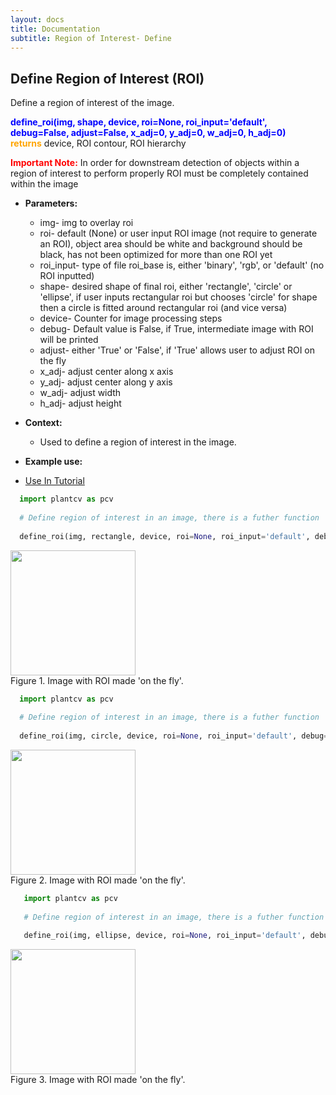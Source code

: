 ```yaml
---
layout: docs
title: Documentation
subtitle: Region of Interest- Define
---
```


## Define Region of Interest (ROI)

Define a region of interest of the image.

<font color='blue'><b>define\_roi(img, shape, device, roi=None, roi\_input='default', debug=False, adjust=False, x\_adj=0, y\_adj=0, w\_adj=0, h\_adj=0)</b></font><br>
<font color='orange'><b>returns</b></font> device, ROI contour, ROI hierarchy<br>

<font color='red'><b> Important Note:</b></font> In order for downstream detection of objects within a region of interest to perform properly ROI must be completely contained within the image<br>

- **Parameters:**   
  - img- img to overlay roi 
  - roi- default (None) or user input ROI image (not require to generate an ROI), object area should be white and background should be black, has not been optimized for more than one ROI yet
  - roi\_input- type of file roi_base is, either 'binary', 'rgb', or 'default' (no ROI inputted)
  - shape- desired shape of final roi, either 'rectangle', 'circle' or 'ellipse', if  user inputs rectangular roi but chooses 'circle' for shape then a circle is fitted around rectangular roi (and vice versa)
  - device- Counter for image processing steps
  - debug- Default value is False, if True, intermediate image with ROI will be printed 
  - adjust- either 'True' or 'False', if 'True' allows user to adjust ROI on the fly
  - x\_adj- adjust center along x axis
  - y\_adj- adjust center along y axis
  - w\_adj- adjust width
  - h\_adj- adjust height

- **Context:**  
  - Used to define a region of interest in the image.

- **Example use:**  

 - [Use In Tutorial]()
 
  ```python
    import plantcv as pcv
    
    # Define region of interest in an image, there is a futher function 'ROI Objects' that allows the user to define if you want to include objects partially inside ROI or if you want to do cut objects to ROI.
    
    define_roi(img, rectangle, device, roi=None, roi_input='default', debug=True, adjust=True, x_adj=0, y_adj=0, w_adj=0, h_adj=-925 )

  ```
  <a href="{{site.baseurl}}/img/documentation_images/roi/21_roi.png" target="_blank">
  <img src="{{site.baseurl}}/img/documentation_images/roi/21_roi.png" width="200"></a><br>
  Figure 1. Image with ROI made 'on the fly'. 
 
  ```python
    import plantcv as pcv
    
    # Define region of interest in an image, there is a futher function 'ROI Objects' that allows the user to define if you want to include objects partially inside ROI or if you want to do cut objects to ROI.
    
    define_roi(img, circle, device, roi=None, roi_input='default', debug=True, adjust=True, x_adj=0, y_adj=0, w_adj=0, h_adj=-925 )

  ```
  <a href="{{site.baseurl}}/img/documentation_images/roi/21_roi1.png" target="_blank">
  <img src="{{site.baseurl}}/img/documentation_images/roi/21_roi1.png" width="200"></a><br>
  Figure 2. Image with ROI made 'on the fly'. 

 ```python
    import plantcv as pcv
    
    # Define region of interest in an image, there is a futher function 'ROI Objects' that allows the user to define if you want to include objects partially inside ROI or if you want to do cut objects to ROI.
    
    define_roi(img, ellipse, device, roi=None, roi_input='default', debug=True, adjust=True, x_adj=0, y_adj=0, w_adj=0, h_adj=-925 )

  ```
  <a href="{{site.baseurl}}/img/documentation_images/roi/21_roi2.png" target="_blank">
  <img src="{{site.baseurl}}/img/documentation_images/roi/21_roi2.png" width="200"></a><br>
  Figure 3. Image with ROI made 'on the fly'. 
 
